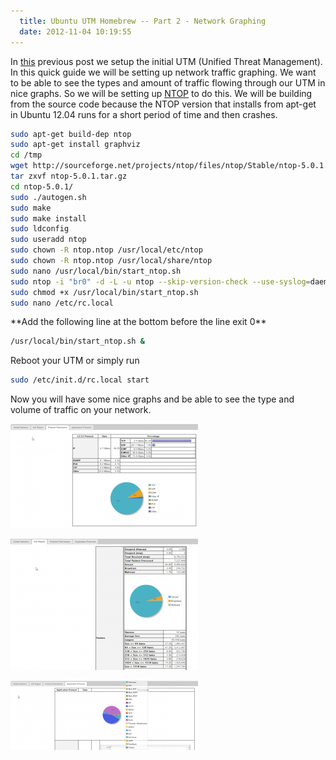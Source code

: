 ```yaml
---
  title: Ubuntu UTM Homebrew -- Part 2 - Network Graphing
  date: 2012-11-04 10:19:55
---
```


In [this](https://everythingshouldbevirtual.com/ubuntu-utm-homebrew "http\://everythingshouldbevirtual.com/ubuntu-utm-homebrew") previous post we
setup the initial UTM (Unified Threat Management). In this quick guide we will
be setting up network traffic graphing. We want to be able to see the types and
amount of traffic flowing through our UTM in nice graphs. So we will be setting up
[NTOP](http://www.ntop.org/ "http\://www.ntop.org/") to do this. We will
be building from the source code because the NTOP version that installs
from apt-get in Ubuntu 12.04 runs for a short period of time and then
crashes.

```bash
sudo apt-get build-dep ntop
sudo apt-get install graphviz
cd /tmp
wget http://sourceforge.net/projects/ntop/files/ntop/Stable/ntop-5.0.1.tar.gz
tar zxvf ntop-5.0.1.tar.gz
cd ntop-5.0.1/
sudo ./autogen.sh
sudo make
sudo make install
sudo ldconfig
sudo useradd ntop
sudo chown -R ntop.ntop /usr/local/etc/ntop
sudo chown -R ntop.ntop /usr/local/share/ntop
sudo nano /usr/local/bin/start_ntop.sh
sudo ntop -i "br0" -d -L -u ntop --skip-version-check --use-syslog=daemon --set-admin-password={your_admin_password}
sudo chmod +x /usr/local/bin/start_ntop.sh
sudo nano /etc/rc.local
```

\*\*Add the following line at the bottom before the line exit 0\*\*

```bash
/usr/local/bin/start_ntop.sh &
```

Reboot your UTM or simply run

```bash
sudo /etc/init.d/rc.local start
```

Now you will have some nice graphs and be able to see the type and
volume of traffic on your network.

![](../../assets/10-12-26-300x167.png "10-12-26")

![](../../assets/10-12-09-300x210.png "10-12-09")

![](../../assets/10-12-34-300x111.png "10-12-34")
